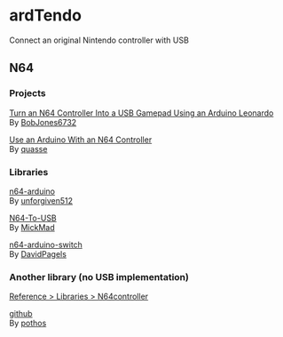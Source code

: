# ardTendo

Connect an original Nintendo controller with USB

## N64

### Projects

[Turn an N64 Controller Into a USB Gamepad Using an Arduino Leonardo](https://www.instructables.com/Turn-an-N64-Controller-into-a-USB-Gamepad-using-an/)  
By [BobJones6732](https://www.instructables.com/member/BobJones6732/)  

[Use an Arduino With an N64 Controller](https://www.instructables.com/Use-an-Arduino-with-an-N64-controller/)  
By [quasse](https://www.instructables.com/member/quasse/)  

### Libraries

[n64-arduino](https://github.com/unforgiven512/n64-arduino)  
By [unforgiven512](https://github.com/unforgiven512)  

[N64-To-USB](https://github.com/MickMad/N64-To-USB)  
By [MickMad](https://github.com/MickMad)  

[n64-arduino-switch](https://github.com/DavidPagels/n64-arduino-switch)  
By [DavidPagels](https://github.com/DavidPagels)  

### Another library (no USB implementation)

[Reference > Libraries > N64controller](https://www.arduino.cc/reference/en/libraries/n64controller/)  

[github](https://github.com/pothos/arduino-n64-controller-library)  
By [pothos](https://github.com/pothos)  

